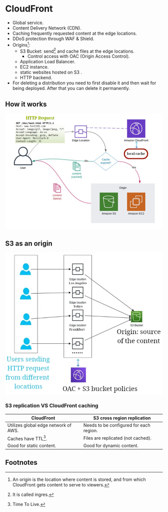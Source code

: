 # CloudFront

- Global service.
- Content Delivery Network (CDN).
- Caching frequently requested content at the edge locations.
- DDoS protection through WAF & Shield.
- Origins[^1]:
  - S3 Bucket: send[^2] and cache files at the edge locations.
    - Control access with OAC (Origin Access Control).
  - Application Load Balancer.
  - EC2 instance.
  - static websites hosted on S3 .
  - HTTP backend.
- For deleting a distribution you need to first disable it and then wait for being deployed. After that you can delete it permanently.

## How it works

![How CloudFront works](./how-it-works.png)

## S3 as an origin

![S3 as the origin of content, cached in different edge locations](./edge-locations.webp)

### S3 replication VS CloudFront caching

| CloudFront                           | S3 cross region replication             |
| ------------------------------------ | --------------------------------------- |
| Utilizes global edge network of AWS. | Needs to be configured for each region. |
| Caches have TTL[^3].                 | Files are replicated (not cached).      |
| Good for static content.             | Good for dynamic content.               |

## Footnotes

[^1]: An origin is the location where content is stored, and from which CloudFront gets content to serve to viewers.

[^2]: It is called ingres.

[^3]: Time To Live.
